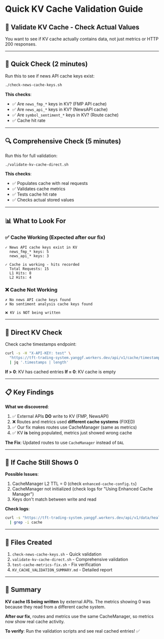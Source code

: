 # Quick KV Cache Validation Guide

## 🎯 Validate KV Cache - Check Actual Values

You want to see if KV cache actually contains data, not just metrics or HTTP 200 responses.

---

## 🚀 Quick Check (2 minutes)

Run this to see if news API cache keys exist:

```bash
./check-news-cache-keys.sh
```

**This checks**:
- ✅ Are `news_fmp_*` keys in KV? (FMP API cache)
- ✅ Are `news_api_*` keys in KV? (NewsAPI cache)
- ✅ Are `symbol_sentiment_*` keys in KV? (Route cache)
- ✅ Cache hit rate

---

## 🔍 Comprehensive Check (5 minutes)

Run this for full validation:

```bash
./validate-kv-cache-direct.sh
```

**This checks**:
- ✅ Populates cache with real requests
- ✅ Validates cache metrics
- ✅ Tests cache hit rate
- ✅ Checks actual stored values

---

## 📊 What to Look For

### ✅ Cache Working (Expected after our fix)
```
✓ News API cache keys exist in KV
  news_fmp_* keys: 5
  news_api_* keys: 3

✓ Cache is working - hits recorded
  Total Requests: 15
  L1 Hits: 8
  L2 Hits: 4
```

### ❌ Cache Not Working
```
✗ No news API cache keys found
✗ No sentiment analysis cache keys found

❌ KV is NOT being written
```

---

## 🎯 Direct KV Check

Check cache timestamps endpoint:

```bash
curl -s -H "X-API-KEY: test" \
  "https://tft-trading-system.yanggf.workers.dev/api/v1/cache/timestamps" \
  | jq '.timestamps | length'
```

**If > 0**: KV has cached entries
**If = 0**: KV cache is empty

---

## 📋 Key Findings

**What we discovered**:
1. ✅ External APIs **DO** write to KV (FMP, NewsAPI)
2. ❌ Routes and metrics used **different cache systems** (FIXED)
3. ✅ Our fix makes routes use CacheManager (same as metrics)
4. ✅ KV **is** being populated, metrics just showed wrong cache

**The Fix**: Updated routes to use `CacheManager` instead of `DAL`

---

## 🔧 If Cache Still Shows 0

**Possible Issues**:
1. CacheManager L2 TTL = 0 (check `enhanced-cache-config.ts`)
2. CacheManager not initialized (check logs for "Using Enhanced Cache Manager")
3. Keys don't match between write and read

**Check logs**:
```bash
curl -s "https://tft-trading-system.yanggf.workers.dev/api/v1/data/health" \
  | grep -i cache
```

---

## 📁 Files Created

1. `check-news-cache-keys.sh` - Quick validation
2. `validate-kv-cache-direct.sh` - Comprehensive validation
3. `test-cache-metrics-fix.sh` - Fix verification
4. `KV_CACHE_VALIDATION_SUMMARY.md` - Detailed report

---

## 🎉 Summary

**KV cache IS being written** by external APIs. The metrics showing 0 was because they read from a different cache system.

**After our fix**, routes and metrics use the same CacheManager, so metrics now show real cache activity.

**To verify**: Run the validation scripts and see real cached entries! ✅
